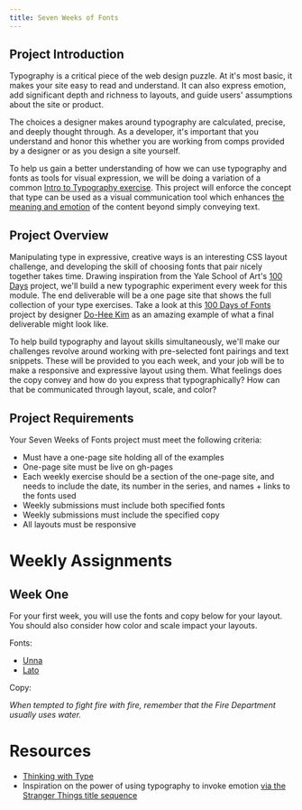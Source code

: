 ```yaml
---
title: Seven Weeks of Fonts
---
```


## Project Introduction

Typography is a critical piece of the web design puzzle. At it's most basic, it makes your site easy to read and understand. It can also express emotion, add significant depth and richness to layouts, and guide users' assumptions about the site or product.

The choices a designer makes around typography are calculated, precise, and deeply thought through. As a developer, it's important that you understand and honor this whether you are working from comps provided by a designer or as you design a site yourself.

To help us gain a better understanding of how we can use typography and fonts as tools for visual expression, we will be doing a variation of a common [Intro to Typography exercise](http://www.designingwithtype.com/cooper5/5_expressive1.html). This project will enforce the concept that type can be used as a visual communication tool which enhances [the meaning and emotion](http://www.designingwithtype.com/cooper5/5_intro.html) of the content beyond simply conveying text.

## Project Overview

Manipulating type in expressive, creative ways is an interesting CSS layout challenge, and developing the skill of choosing fonts that pair nicely together takes time. Drawing inspiration from the Yale School of Art's [100 Days](http://designobserver.com/feature/five-years-of-100-days/24678) project, we'll build a new typographic experiment every week for this module. The end deliverable will be a one page site that shows the full collection of your type exercises. Take a look at this [100 Days of Fonts](http://100daysoffonts.com/) project by designer [Do-Hee Kim](http://www.do-hee.com/) as an amazing example of what a final deliverable might look like.

To help build typography and layout skills simultaneously, we'll make our challenges revolve around working with pre-selected font pairings and text snippets. These will be provided to you each week, and your job will be to make a responsive and expressive layout using them. What feelings does the copy convey and how do you express that typographically? How can that be communicated through layout, scale, and color?

## Project Requirements

Your Seven Weeks of Fonts project must meet the following criteria:

- Must have a one-page site holding all of the examples
- One-page site must be live on gh-pages
- Each weekly exercise should be a section of the one-page site, and needs to include the date, its number in the series, and names + links to the fonts used
- Weekly submissions must include both specified fonts
- Weekly submissions must include the specified copy
- All layouts must be responsive

# Weekly Assignments

## Week One

For your first week, you will use the fonts and copy below for your layout. You should also consider how color and scale impact your layouts.

Fonts:

- [Unna](https://fonts.google.com/specimen/Unna?category=Serif,Sans+Serif&query=unna)
- [Lato](https://fonts.google.com/specimen/Lato?category=Sans+Serif)

Copy:

_When tempted to fight fire with fire, remember that the Fire Department usually uses water._


# Resources

- [Thinking with Type](http://www.thinkingwithtype.com/)
- Inspiration on the power of using typography to invoke emotion [via the Stranger Things title sequence](http://www.vox.com/2016/8/16/12490274/stranger-things-credits-design) 
